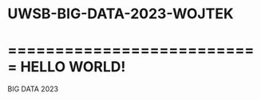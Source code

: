# UWSB-BIG-DATA-2023-WOJTEK
===========================
HELLO WORLD!
===========================
BIG DATA 2023
